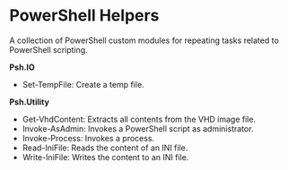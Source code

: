 # PowerShell Helpers

A collection of PowerShell custom modules for repeating tasks related to PowerShell scripting.

**Psh.IO**
* Set-TempFile: Create a temp file.

**Psh.Utility**
* Get-VhdContent: Extracts all contents from the VHD image file.
* Invoke-AsAdmin: Invokes a PowerShell script as administrator.
* Invoke-Process: Invokes a process.
* Read-IniFile: Reads the content of an INI file.
* Write-IniFile: Writes the content to an INI file.